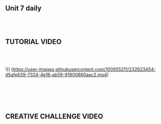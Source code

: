 ## Unit 7 daily
<br>
<br>
<h2>TUTORIAL VIDEO</h2>
<br>
<br>

![] (https://user-images.githubusercontent.com/100955211/232623454-d5afe639-7324-4e18-ab59-91800860aac2.mp4)

<br>
<br>
<br>
<br>
<h2>CREATIVE CHALLENGE VIDEO</h2>
<br>
<br>



<br>
<br>
<br>
